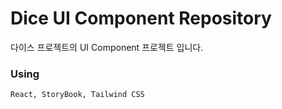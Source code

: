 # Dice UI Component Repository

다이스 프로젝트의 UI Component 프로젝트 입니다.

### Using

```
React, StoryBook, Tailwind CSS
```
